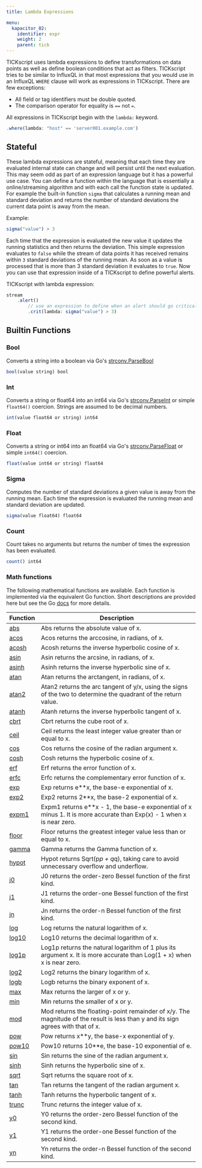 ```yaml
---
title: Lambda Expressions

menu:
  kapacitor_02:
    identifier: expr
    weight: 2
    parent: tick
---
```


TICKscript uses lambda expressions  to define transformations on data points as well as define boolean conditions that act as filters.
TICKscript tries to be similar to InfluxQL in that most expressions that you would use in an InfluxQL `WHERE` clause will work as expressions
in TICKscript. There are few exceptions:

* All field or tag identifiers must be double quoted.
* The comparison operator for equality is `==` not `=`.

All expressions in TICKscript begin with the `lambda:` keyword.

```javascript
.where(lambda: "host" == 'server001.example.com')
```


Stateful
--------

These lambda expressions are stateful, meaning that each time they are evaluated internal state can change and will persist until the next evaluation.
This may seem odd as part of an expression language but it has a powerful use case.
You can define a function within the language that is essentially a online/streaming algorithm and with each call the function state is updated.
For example the built-in function `sigma` that calculates a running mean and standard deviation and returns the number of standard deviations the current data point is away from the mean.

Example:

```javascript
sigma("value") > 3
```

Each time that the expression is evaluated the new value it updates the running statistics and then returns the deviation.
This simple expression evaluates to `false` while the stream of data points it has received remains within `3` standard deviations of the running mean.
As soon as a value is processed that is more than 3 standard deviation it evaluates to `true`.
Now you can use that expression inside of a TICKscript to define powerful alerts.

TICKscript with lambda expression:

```javascript
stream
    .alert()
        // use an expression to define when an alert should go critical.
        .crit(lambda: sigma("value") > 3)
```

Builtin Functions
-----------------

### Bool

Converts a string into a boolean via Go's [strconv.ParseBool](https://golang.org/pkg/strconv/#ParseBool)

```javascript
bool(value string) bool
```

### Int

Converts a string or float64 into an int64 via Go's [strconv.ParseInt](https://golang.org/pkg/strconv/#ParseInt) or simple `float64()` coercion.
Strings are assumed to be decimal numbers.

```javascript
int(value float64 or string) int64
```

### Float

Converts a string or int64 into an float64 via Go's [strconv.ParseFloat](https://golang.org/pkg/strconv/#ParseInt) or simple `int64()` coercion.

```javascript
float(value int64 or string) float64
```

### Sigma

Computes the number of standard deviations a given value is away from the running mean.
Each time the expression is evaluated the running mean and standard deviation are updated.

```javascript
sigma(value float64) float64
```

### Count

Count takes no arguments but returns the number of times the expression has been evaluated.

```javascript
count() int64
```

### Math functions

The following mathematical functions are available.
Each function is implemented via the equivalent Go function.
Short descriptions are provided here but see the Go [docs](https://golang.org/pkg/math/)
for more details.

| Function | Description |
|----------|-------------|
| [abs](https://golang.org/pkg/math/#Abs) | Abs returns the absolute value of x. |
| [acos](https://golang.org/pkg/math/#Acos) | Acos returns the arccosine, in radians, of x. |
| [acosh](https://golang.org/pkg/math/#Acosh) | Acosh returns the inverse hyperbolic cosine of x. |
| [asin](https://golang.org/pkg/math/#Asin) | Asin returns the arcsine, in radians, of x. |
| [asinh](https://golang.org/pkg/math/#Asinh) | Asinh returns the inverse hyperbolic sine of x. |
| [atan](https://golang.org/pkg/math/#Atan) | Atan returns the arctangent, in radians, of x. |
| [atan2](https://golang.org/pkg/math/#Atan2) | Atan2 returns the arc tangent of y/x, using the signs of the two to determine the quadrant of the return value. |
| [atanh](https://golang.org/pkg/math/#Atanh) | Atanh returns the inverse hyperbolic tangent of x. |
| [cbrt](https://golang.org/pkg/math/#Cbrt) | Cbrt returns the cube root of x. |
| [ceil](https://golang.org/pkg/math/#Ceil) | Ceil returns the least integer value greater than or equal to x. |
| [cos](https://golang.org/pkg/math/#Cos) | Cos returns the cosine of the radian argument x. |
| [cosh](https://golang.org/pkg/math/#Cosh) | Cosh returns the hyperbolic cosine of x. |
| [erf](https://golang.org/pkg/math/#Erf) | Erf returns the error function of x. |
| [erfc](https://golang.org/pkg/math/#Erfc) | Erfc returns the complementary error function of x. |
| [exp](https://golang.org/pkg/math/#Exp) | Exp returns e**x, the base-e exponential of x. |
| [exp2](https://golang.org/pkg/math/#Exp2) | Exp2 returns 2**x, the base-2 exponential of x. |
| [expm1](https://golang.org/pkg/math/#Expm1) | Expm1 returns e**x - 1, the base-e exponential of x minus 1. It is more accurate than Exp(x) - 1 when x is near zero. |
| [floor](https://golang.org/pkg/math/#Floor) | Floor returns the greatest integer value less than or equal to x. |
| [gamma](https://golang.org/pkg/math/#Gamma) | Gamma returns the Gamma function of x. |
| [hypot](https://golang.org/pkg/math/#Hypot) | Hypot returns Sqrt(p*p + q*q), taking care to avoid unnecessary overflow and underflow. |
| [j0](https://golang.org/pkg/math/#J0) | J0 returns the order-zero Bessel function of the first kind. |
| [j1](https://golang.org/pkg/math/#J1) | J1 returns the order-one Bessel function of the first kind. |
| [jn](https://golang.org/pkg/math/#Jn) | Jn returns the order-n Bessel function of the first kind. |
| [log](https://golang.org/pkg/math/#Log) | Log returns the natural logarithm of x. |
| [log10](https://golang.org/pkg/math/#Log10) | Log10 returns the decimal logarithm of x. |
| [log1p](https://golang.org/pkg/math/#Log1p) | Log1p returns the natural logarithm of 1 plus its argument x. It is more accurate than Log(1 + x) when x is near zero. |
| [log2](https://golang.org/pkg/math/#Log2) | Log2 returns the binary logarithm of x.  |
| [logb](https://golang.org/pkg/math/#Logb) | Logb returns the binary exponent of x. |
| [max](https://golang.org/pkg/math/#Max) | Max returns the larger of x or y. |
| [min](https://golang.org/pkg/math/#Min) | Min returns the smaller of x or y. |
| [mod](https://golang.org/pkg/math/#Mod) | Mod returns the floating-point remainder of x/y. The magnitude of the result is less than y and its sign agrees with that of x. |
| [pow](https://golang.org/pkg/math/#Pow) | Pow returns x**y, the base-x exponential of y. |
| [pow10](https://golang.org/pkg/math/#Pow10) | Pow10 returns 10**e, the base-10 exponential of e. |
| [sin](https://golang.org/pkg/math/#Sin) | Sin returns the sine of the radian argument x. |
| [sinh](https://golang.org/pkg/math/#Sinh) | Sinh returns the hyperbolic sine of x. |
| [sqrt](https://golang.org/pkg/math/#Sqrt) | Sqrt returns the square root of x. |
| [tan](https://golang.org/pkg/math/#Tan) | Tan returns the tangent of the radian argument x. |
| [tanh](https://golang.org/pkg/math/#Tanh) | Tanh returns the hyperbolic tangent of x. |
| [trunc](https://golang.org/pkg/math/#Trunc) | Trunc returns the integer value of x. |
| [y0](https://golang.org/pkg/math/#Y0) | Y0 returns the order-zero Bessel function of the second kind. |
| [y1](https://golang.org/pkg/math/#Y1) | Y1 returns the order-one Bessel function of the second kind. |
| [yn](https://golang.org/pkg/math/#Yn) | Yn returns the order-n Bessel function of the second kind. |

